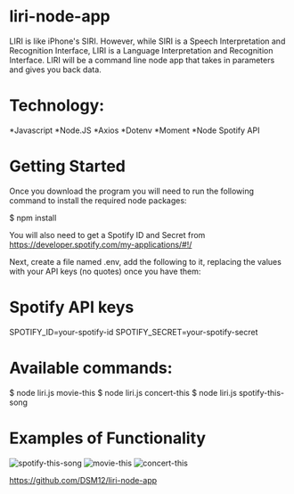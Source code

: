 # liri-node-app

LIRI is like iPhone's SIRI. However, while SIRI is a Speech Interpretation and Recognition Interface, LIRI is a Language Interpretation and Recognition Interface. LIRI will be a command line node app that takes in parameters and gives you back data.

# Technology:

*Javascript
*Node.JS
*Axios
*Dotenv
*Moment
*Node Spotify API

# Getting Started
Once you download the program you will need to run the following command to install the required node packages:

$ npm install

You will also need to get a Spotify ID and Secret from https://developer.spotify.com/my-applications/#!/

Next, create a file named .env, add the following to it, replacing the values with your API keys (no quotes) once you have them:

# Spotify API keys

SPOTIFY_ID=your-spotify-id
SPOTIFY_SECRET=your-spotify-secret

# Available commands: 
$ node liri.js movie-this 
$ node liri.js concert-this
$ node liri.js spotify-this-song

# Examples of Functionality
![spotify-this-song](https://user-images.githubusercontent.com/62487890/92321425-d9e75b00-eff7-11ea-9dd3-caf87ae353e7.png)
![movie-this](https://user-images.githubusercontent.com/62487890/92321451-09966300-eff8-11ea-8bce-0ca755103dce.png)
![concert-this](https://user-images.githubusercontent.com/62487890/92321457-14e98e80-eff8-11ea-8c78-6bea27e46b4c.png)



https://github.com/DSM12/liri-node-app
